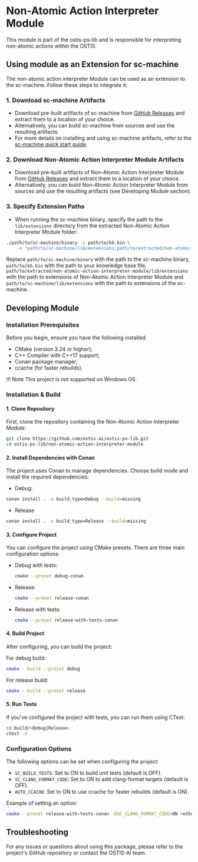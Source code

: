 # Non-Atomic Action Interpreter Module

This module is part of the ostis-ps-lib and is responsible for interpreting non-atomic actions within the OSTIS.

## Using module as an Extension for sc-machine

The non-atomic action interpreter Module can be used as an extension to the sc-machine. Follow these steps to integrate it:

### 1. Download sc-machine Artifacts

   - Download pre-built artifacts of sc-machine from [GitHub Releases](https://github.com/ostis-ai/sc-machine/releases) and extract them to a location of your choice.
   - Alternatively, you can build sc-machine from sources and use the resulting artifacts.
   - For more details on installing and using sc-machine artifacts, refer to the [sc-machine quick start guide](https://ostis-ai.github.io/sc-machine/quick_start/).
  
### 2. Download  Non-Atomic Action Interpreter Module Artifacts

   - Download pre-built artifacts of Non-Atomic Action Interpreter Module from [GitHub Releases](https://github.com/ostis-ai/ostis-ps-lib/releases) and extract them to a location of your choice.
   - Alternatively, you can build Non-Atomic Action Interpreter Module from sources and use the resulting artifacts (see Developing Module section).

### 3. Specify Extension Paths

   - When running the sc-machine binary, specify the path to the `lib/extensions` directory from the extracted Non-Atomic Action Interpreter Module folder:

   ```sh
   ./path/to/sc-machine/binary -s path/to/kb.bin \
       -e "path/to/sc-machine/lib/extensions;path/to/extracted/non-atomic-action-interpreter-module/lib/extensions"
   ```

   Replace `path/to/sc-machine/binary` with the path to the sc-machine binary, `path/to/kb.bin` with the path to your knowledge base file, `path/to/extracted/non-atomic-action-interpreter-module/lib/extensions` with the path to extensions of Non-Atomic Action Interpreter Module and `path/to/sc-machine/lib/extensions` with the path to extensions of the sc-machine.

## Developing Module

### Installation Prerequisites

Before you begin, ensure you have the following installed:

- CMake (version 3.24 or higher);
- C++ Compiler with C++17 support;
- Conan package manager;
- ccache (for faster rebuilds).

!!! Note
    This project is not supported on Windows OS.

### Installation & Build

#### 1. Clone Repository

First, clone the repository containing the Non-Atomic Action Interpreter Module:

```bash
git clone https://github.com/ostis-ai/ostis-ps-lib.git
cd ostis-ps-lib/non-atomic-action-interpreter-module
```

#### 2. Install Dependencies with Conan

The project uses Conan to manage dependencies. Choose build mode and install the required dependencies:

- Debug:

```bash
conan install . -s build_type=Debug --build=missing
```

- Release

```bash
conan install . -s build_type=Release --build=missing
```

#### 3. Configure Project

You can configure the project using CMake presets. There are three main configuration options:

- Debug with tests:
  
  ```sh
  cmake --preset debug-conan
  ```

- Release:
  
  ```sh
  cmake --preset release-conan
  ```

- Release with tests:
  
  ```sh
  cmake --preset release-with-tests-conan
  ```

#### 4. Build Project

After configuring, you can build the project:

For debug build:

```sh
cmake --build --preset debug
```

For release build:

```sh
cmake --build --preset release
```

#### 5. Run Tests

If you've configured the project with tests, you can run them using CTest:

```sh
cd build/<Debug|Release>
ctest -V
```

### Configuration Options

The following options can be set when configuring the project:

- `SC_BUILD_TESTS`: Set to ON to build unit tests (default is OFF).
- `SC_CLANG_FORMAT_CODE`: Set to ON to add clang-format targets (default is OFF).
- `AUTO_CCACHE`: Set to ON to use ccache for faster rebuilds (default is ON).

Example of setting an option:

```sh
cmake --preset release-with-tests-conan -DSC_CLANG_FORMAT_CODE=ON <other_options>
```

## Troubleshooting

For any issues or questions about using this package, please refer to the project's GitHub repository or contact the OSTIS-AI team.
